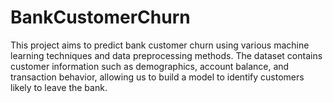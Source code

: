 # BankCustomerChurn
This project aims to predict bank customer churn using various machine learning techniques and data preprocessing methods. The dataset contains customer information such as demographics, account balance, and transaction behavior, allowing us to build a model to identify customers likely to leave the bank.
